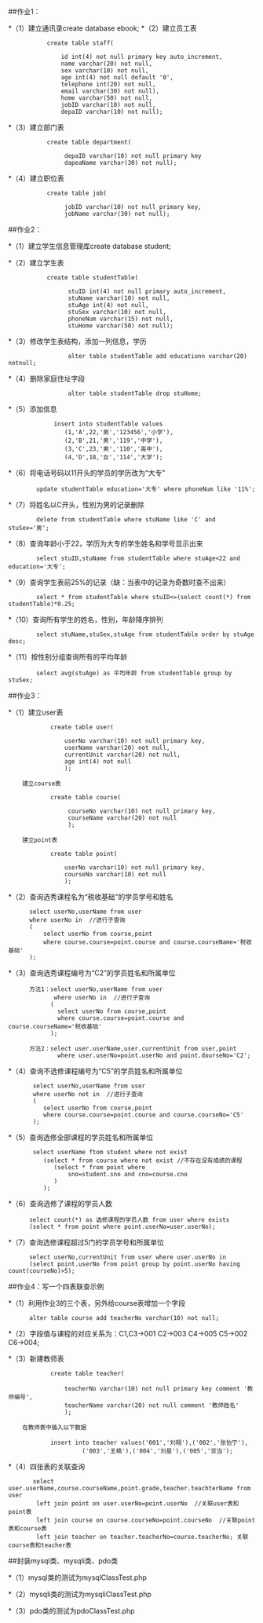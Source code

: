 ##作业1：

  *（1）建立通讯录create database ebook;
  *（2）建立员工表
               
			   create table staff(
			   
                   id int(4) not null primary key auto_increment,
				   name varchar(20) not null,
				   sex varchar(10) not null,
				   age int(4) not null default '0',
				   telephone int(20) not null,
				   email varchar(30) not null),
				   home varchar(50) not null,
				   jobID varchar(10) not null,
				   depaID varchar(10) not null);
				   
  *（3）建立部门表
               
			   create table department(
			   
                    depaID varchar(10) not null primary key
					dapeaName varchar(30) not null);
  
  *（4）建立职位表
               
			   create table job(
			   
                    jobID varchar(10) not null primary key,
					jobName varchar(30) not null);
					
##作业2：

  *（1）建立学生信息管理库create database student;
  
  *（2）建立学生表
               
			   create table studentTable(
			   
                     stuID int(4) not null primary auto_increment,
					 stuName varchar(10) not null,
					 stuAge int(4) not null,
					 stuSex varchar(10) not null,
					 phoneNum varchar(15) not null,
					 stuHome varchar(50) not null);
					 
  *（3）修改学生表结构，添加一列信息，学历
  
                     alter table studentTable add educationn varchar(20) notnull;
					 
  *（4）删除家庭住址字段
  
                     alter table studentTable drop stuHome;
					 
  *（5）添加信息 
                 
				 insert into studentTable values
                    (1,'A',22,'男','123456','小学'),
					(2,'B',21,'男','119','中学'),
					(3,'C',23,'男','110','高中'),
					(4,'D',18,'女','114','大学');
					
  *（6）将电话号码以11开头的学员的学历改为“大专”
  
            update studentTable education='大专' where phoneNum like '11%';
			
  *（7）将姓名以C开头，性别为男的记录删除
  
            delete from studentTable where stuName like 'C' and stuSex='男';
			
  *（8）查询年龄小于22，学历为大专的学生姓名和学号显示出来
  
            select stuID,stuName from studentTable where stuAge<22 and education='大专';
			
  *（9）查询学生表前25%的记录（缺：当表中的记录为奇数时查不出来）
  
            select * from studentTable where stuID<=(select count(*) from studentTable)*0.25;
			
  *（10）查询所有学生的姓名，性别，年龄降序排列
  
            select stuName,stuSex,stuAge from studentTable order by stuAge desc;
			
  *（11）按性别分组查询所有的平均年龄
  
            select avg(stuAge) as 平均年龄 from studentTable group by stuSex;
			
##作业3：

  *（1）建立user表 
                
				create table user(
				
                    userNo varchar(10) not null primary key,
					userName varchar(20) not null,
					currentUnit varchar(20) not null,
					age int(4) not null
					);
					
		建立course表
		
		        create table course(
				
		             courseNo varchar(10) not null primary key,
					 courseName varchar(20) not null
					 );
					 
		建立point表
		
		        create table point(
				
		            userNo varchar(10) not null primary key,
					courseNo varchar(10) not null 
					);
					
  *（2）查询选秀课程名为“税收基础”的学员学号和姓名
  
          select userNo,userName from user 
		  where userNo in  //进行子查询
		  (
		      select userNo from course,point
			  where course.course=point.course and course.courseName='税收基础'
		  );
		  
  *（3）查询选秀课程编号为“C2”的学员姓名和所属单位
  
          方法1：select userNo,userName from user 
		         where userNo in  //进行子查询
		        (
		          select userNo from course,point
			      where course.course=point.course and course.courseName='税收基础'
		        );
				
		  方法2：select user.userName,user.currentUnit from user,point
		          where user.userNo=point.userNo and point.dourseNo='C2';
				  
  *（4）查询不选修课程编号为“C5”的学员姓名和所属单位
  
           select userNo,userName from user 
		   where userNo not in  //进行子查询
		   (
		      select userNo from course,point
			  where course.course=point.course and course.courseNo='C5'
		   );
		   
  *（5）查询选修全部课程的学员姓名和所属单位
  
           select userName ftom student where not exist 
              (select * from course where not exist //不存在没有成绩的课程
                 (select * from point where 
                     sno=student.sno and cno=course.cno
			     )
			  );
			  
  *（6）查询选修了课程的学员人数
  
          select count(*) as 选修课程的学员人数 from user where exists
		  (select * from point where point.userNo=user.userNo);
		  
  *（7）查询选修课程超过5门的学员学号和所属单位
  
          select userNo,currentUnit from user where user.userNo in
		  (select point.userNo from point group by point.userNo having count(courseNo)>5);
		  
##作业4：写一个四表联查示例

  *（1）利用作业3的三个表，另外给course表增加一个字段
  
          alter table course add teacherNo varchar(10) not null;
		  
  *（2）字段值与课程的对应关系为：C1,C3->001 C2->003 C4->005 C5->002 C6->004;
  
  *（3）新建教师表
  
                create table teacher(
				
                    teacherNo varchar(10) not null primary key comment '教师编号',
					teacherName varchar(20) not null comment '教师姓名'
					);
					
	    在教师表中插入以下数据
		
		        insert into teacher values('001','刘翔'),('002','张怡宁'),
				         ('003','王楠'),('004','刘星'),('005','亚当');
						 
  *（4）四张表的关联查询
  
           select user.userName,course.courseName,point.grade,teacher.teachterName from user
		    left join point on user.userNo=point.userNo  //关联user表和point表
			left join course on course.courseNo=point.courseNo  //关联point表和course表
			left join teacher on teacher.teacherNo=course.teacherNo; 关联course表和teacher表
			
##封装mysql类、mysqli类、pdo类

  *（1）mysql类的测试为mysqlClassTest.php
  
  *（2）mysqli类的测试为mysqliClassTest.php
  
  *（3）pdo类的测试为pdoClassTest.php